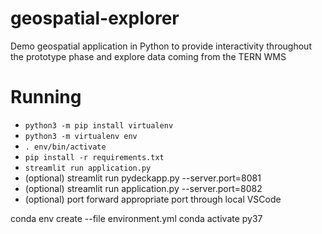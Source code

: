 # geospatial-explorer
Demo geospatial application in Python to provide interactivity throughout the prototype phase and explore data coming from the TERN WMS


# Running
- `python3 -m pip install virtualenv`
- `python3 -m virtualenv env`
- `. env/bin/activate`
- `pip install -r requirements.txt`
- `streamlit run application.py`
- (optional) streamlit run pydeckapp.py --server.port=8081
- (optional) streamlit run application.py --server.port=8082
- (optional) port forward appropriate port through local VSCode 


conda env create --file environment.yml
conda activate py37